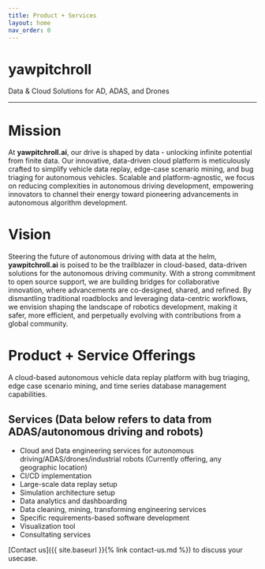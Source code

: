 ```yaml
---
title: Product + Services
layout: home
nav_order: 0
---
```


# yawpitchroll

Data & Cloud Solutions for AD, ADAS, and Drones

----
# Mission

At **yawpitchroll.ai**, our drive is shaped by data - unlocking infinite potential from finite data. Our innovative, data-driven cloud platform is meticulously crafted to simplify vehicle data replay, edge-case scenario mining, and bug triaging for autonomous vehicles. Scalable and platform-agnostic, we focus on reducing complexities in autonomous driving development, empowering innovators to channel their energy toward pioneering advancements in autonomous algorithm development.

# Vision

Steering the future of autonomous driving with data at the helm, **yawpitchroll.ai** is poised to be the trailblazer in cloud-based, data-driven solutions for the autonomous driving community. With a strong commitment to open source support, we are building bridges for collaborative innovation, where advancements are co-designed, shared, and refined. By dismantling traditional roadblocks and leveraging data-centric workflows, we envision shaping the landscape of robotics development, making it safer, more efficient, and perpetually evolving with contributions from a global community.

# Product + Service Offerings

A cloud-based autonomous vehicle data replay platform with bug triaging, edge case scenario mining, and time series database management capabilities.

## Services (Data below refers to data from ADAS/autonomous driving and robots)

* Cloud and Data engineering services for autonomous driving/ADAS/drones/industrial robots (Currently offering, any geographic location)
* CI/CD implementation 
* Large-scale data replay setup
* Simulation architecture setup 
* Data analytics and dashboarding
* Data cleaning, mining, transforming engineering services
* Specific requirements-based software development
* Visualization tool
* Consultating services
  
[Contact us]({{ site.baseurl }}{% link contact-us.md %}) to discuss your usecase.

